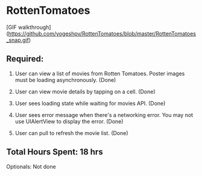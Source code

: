 RottenTomatoes
==============

[GIF walkthrough] (https://github.com/yogeshpv/RottenTomatoes/blob/master/RottenTomatoes_snap.gif)

Required:
---------

1. User can view a list of movies from Rotten Tomatoes. Poster images must be loading asynchronously. (Done)

2. User can view movie details by tapping on a cell. (Done)

3. User sees loading state while waiting for movies API. (Done)

4. User sees error message when there's a networking error. You may not use UIAlertView to display the error. (Done)

5. User can pull to refresh the movie list. (Done)
 
Total Hours Spent: 18 hrs
-----------------

Optionals: Not done
